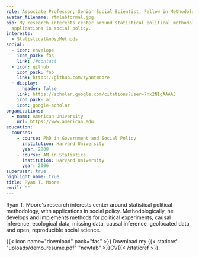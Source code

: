 ```yaml
---
role: Associate Professor, Senior Social Scientist, Fellow in Methodology
avatar_filename: rtmlabformal.jpg
bio: My research interests center around statistical political methodology, with
  applications in social policy.
interests:
  - Statistical&nbspMethods
social:
  - icon: envelope
    icon_pack: fas
    link: /#contact
  - icon: github
    icon_pack: fab
    link: https://github.com/ryantmoore
  - display:
      header: false
    link: https://scholar.google.com/citations?user=7nk2NIgAAAAJ
    icon_pack: ai
    icon: google-scholar
organizations:
  - name: American University
    url: https://www.american.edu
education:
  courses:
    - course: PhD in Government and Social Policy
      institution: Harvard University
      year: 2008
    - course: AM in Statistics
      institution: Harvard University
      year: 2006
superuser: true
highlight_name: true
title: Ryan T. Moore
email: ""
---
```

Ryan T. Moore's research interests center around statistical political methodology, with applications in social policy. Methodologically, he develops and implements methods for political experiments, causal inference, ecological data, missing data, causal inference, geolocated data, and open, reproducible social science.

{{< icon name="download" pack="fas" >}} Download my {{< staticref "uploads/demo_resume.pdf" "newtab" >}}CV{{< /staticref >}}.